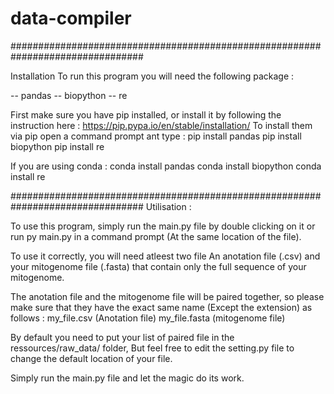 # data-compiler

################################################################################

Installation
To run this program you will need the following package :

-- pandas
-- biopython
-- re

First make sure you have pip installed, or install it  by following the instruction here :
https://pip.pypa.io/en/stable/installation/
To install them via 
 pip open a command prompt ant type :
 pip install pandas
 pip install biopython
 pip install re
 
 
 If you are using conda  :
 conda install pandas
 conda install biopython
 conda install re
 
 
 
 ################################################################################
Utilisation :

To use this program, simply run the main.py file by double clicking on it or run 
py main.py
in a command prompt (At the same location of the file).



To use it correctly, you will need atleest two file
An anotation file (.csv) and your mitogenome file (.fasta) that contain only the full sequence of your mitogenome.

The anotation file and the mitogenome file will be paired together, so please make sure that they have the exact same name (Except the extension) as follows :
my_file.csv (Anotation file)
my_file.fasta (mitogenome file)


By default you need to put your list of paired file in the ressources/raw_data/ folder,
But feel free to edit the setting.py file to change the default location of your file.

Simply run the main.py file and let the magic do its work.